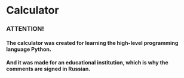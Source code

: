 # Calculator

### ATTENTION!
#### The calculator was created for learning the high-level programming language Python.
#### And it was made for an educational institution, which is why the comments are signed in Russian.
